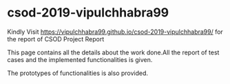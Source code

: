 # csod-2019-vipulchhabra99
Kindly Visit https://vipulchhabra99.github.io/csod-2019-vipulchhabra99/ for the report of CSOD Project Report

This page contains all the details about the work done.All the report of test cases and the implemented functionalities is given.

The prototypes of functionalities is also provided.
